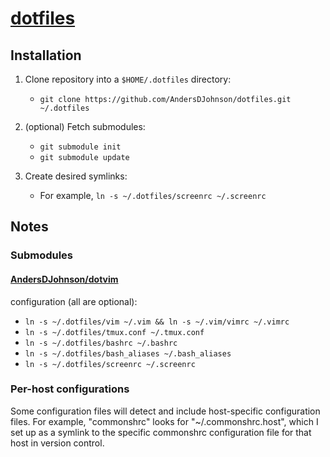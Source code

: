 [projecturl]: http://github.com/AndersDJohnson/dotfiles

[dotfiles][projecturl]
======================

Installation
------------

1. Clone repository into a `$HOME/.dotfiles` directory:
   * `git clone https://github.com/AndersDJohnson/dotfiles.git ~/.dotfiles`

2. (optional) Fetch submodules:
   * `git submodule init`
   * `git submodule update`

3. Create desired symlinks:
   * For example, `ln -s ~/.dotfiles/screenrc ~/.screenrc`

Notes
-----

### Submodules

#### [AndersDJohnson/dotvim](http://github.com/AndersDJohnson/dotvim)
configuration (all are optional):
   * `ln -s ~/.dotfiles/vim ~/.vim && ln -s ~/.vim/vimrc ~/.vimrc`
   * `ln -s ~/.dotfiles/tmux.conf ~/.tmux.conf`
   * `ln -s ~/.dotfiles/bashrc ~/.bashrc`
   * `ln -s ~/.dotfiles/bash_aliases ~/.bash_aliases`
   * `ln -s ~/.dotfiles/screenrc ~/.screenrc`

### Per-host configurations

Some configuration files will detect and include host-specific configuration files.
For example, "commonshrc" looks for "~/.commonshrc.host", which I set up as a symlink to the specific commonshrc configuration file for that host in version control.

